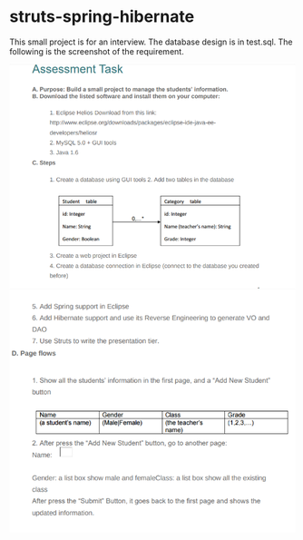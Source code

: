 # struts-spring-hibernate
This small project is for an interview. 
The database design is in test.sql.
The following is the screenshot of the requirement.

![](struts-spring-hibernate1.png)
![](struts-spring-hibernate.png)


